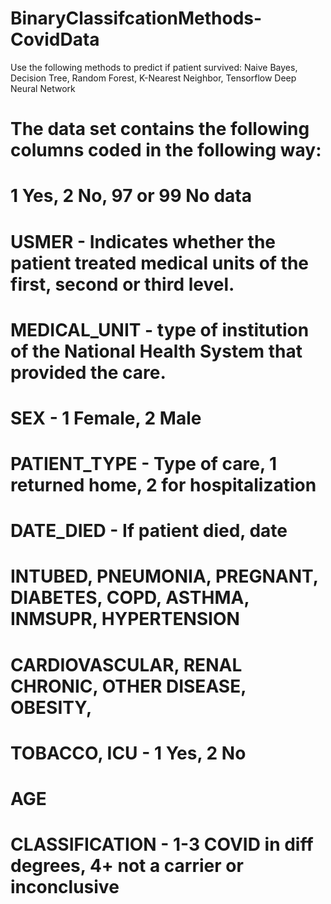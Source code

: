 # BinaryClassifcationMethods-CovidData
Use the following methods to predict if patient survived: Naive Bayes, Decision Tree, Random Forest, K-Nearest Neighbor, Tensorflow Deep Neural Network

# The data set contains the following columns coded in the following way:
# 1 Yes, 2 No, 97 or 99 No data
# USMER - Indicates whether the patient treated medical units of the first, second or third level.
# MEDICAL_UNIT - type of institution of the National Health System that provided the care.
# SEX - 1 Female, 2 Male
# PATIENT_TYPE - Type of care, 1 returned home, 2 for hospitalization
# DATE_DIED - If patient died, date
# INTUBED, PNEUMONIA, PREGNANT, DIABETES, COPD, ASTHMA, INMSUPR, HYPERTENSION
#     CARDIOVASCULAR, RENAL CHRONIC, OTHER DISEASE, OBESITY,
#     TOBACCO, ICU  - 1 Yes, 2 No
# AGE
# CLASSIFICATION - 1-3 COVID in diff degrees, 4+ not a carrier or inconclusive
